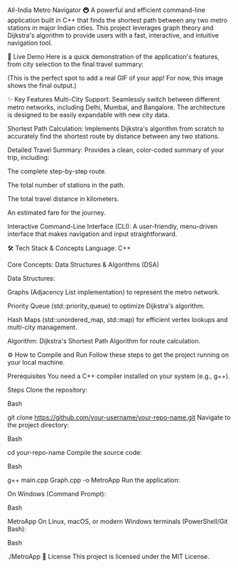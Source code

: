 All-India Metro Navigator 🚇
A powerful and efficient command-line application built in C++ that finds the shortest path between any two metro stations in major Indian cities. This project leverages graph theory and Dijkstra's algorithm to provide users with a fast, interactive, and intuitive navigation tool.

🚀 Live Demo
Here is a quick demonstration of the application's features, from city selection to the final travel summary:

(This is the perfect spot to add a real GIF of your app! For now, this image shows the final output.)

✨ Key Features
Multi-City Support: Seamlessly switch between different metro networks, including Delhi, Mumbai, and Bangalore. The architecture is designed to be easily expandable with new city data.

Shortest Path Calculation: Implements Dijkstra's algorithm from scratch to accurately find the shortest route by distance between any two stations.

Detailed Travel Summary: Provides a clean, color-coded summary of your trip, including:

The complete step-by-step route.

The total number of stations in the path.

The total travel distance in kilometers.

An estimated fare for the journey.

Interactive Command-Line Interface (CLI): A user-friendly, menu-driven interface that makes navigation and input straightforward.

🛠️ Tech Stack & Concepts
Language: C++

Core Concepts: Data Structures & Algorithms (DSA)

Data Structures:

Graphs (Adjacency List implementation) to represent the metro network.

Priority Queue (std::priority_queue) to optimize Dijkstra's algorithm.

Hash Maps (std::unordered_map, std::map) for efficient vertex lookups and multi-city management.

Algorithm: Dijkstra's Shortest Path Algorithm for route calculation.

⚙️ How to Compile and Run
Follow these steps to get the project running on your local machine.

Prerequisites
You need a C++ compiler installed on your system (e.g., g++).

Steps
Clone the repository:

Bash

git clone https://github.com/your-username/your-repo-name.git
Navigate to the project directory:

Bash

cd your-repo-name
Compile the source code:

Bash

g++ main.cpp Graph.cpp -o MetroApp
Run the application:

On Windows (Command Prompt):

Bash

MetroApp
On Linux, macOS, or modern Windows terminals (PowerShell/Git Bash):

Bash

./MetroApp
📄 License
This project is licensed under the MIT License.
